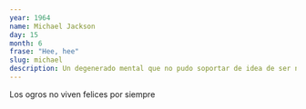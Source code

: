 ```yaml
---
year: 1964
name: Michael Jackson
day: 15
month: 6
frase: "Hee, hee"
slug: michael
description: Un degenerado mental que no pudo soportar de idea de ser negro, por el asco que se daba a sí mismo te aventó en uns psicina de cloro hasta blanquearse para poder abusar de niños sin tener tantas repercusiones, murió por marica.
---
```


Los ogros no viven felices por siempre
